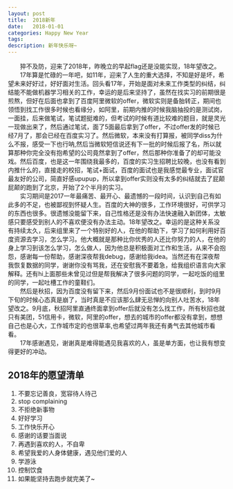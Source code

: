 ```yaml
---
layout: post
title:  2018新年
date:   2018-01-01
categories: Happy New Year
tags: 
description: 新年快乐呀~
---
```

　　猝不及防，迎来了2018年，昨晚立的早起flag还是没能实现，18年望改之。
　　17年算是忙碌的一年吧，如11年，迎来了人生的重大选择，不知是好是坏，希望未来好好过，好好面对生活。回头看17年，开始是面对未来工作类型的纠结，纠结能不能做机器学习相关的工作，幸运的是后来坚持了，虽然在找实习的前期很是煎熬，但好在后面也拿到了百度阿里微软的offer，微软实则是备胎转正，期间也领悟到找工作很多时候也看缘分，如阿里，前期内推的时候我脑抽投的是测试岗，一面挂，后来做笔试，笔试题挺难的，但考试的时候有道比较难的题目，就是灵光一现做出来了，然后通过笔试，面了5面最后拿到了offer，不过offer发的时候已经7月了，那会已经在百度实习了。然后微软，本来没有打算报，被同学diss为什么不报，感受一下也行呐,然后当微软短信说还有下一批的时候后报了名，所以就算那种你完全没有抱希望的公司竟然拿到了offer，然后那种你准备了的却可能没戏。然后百度，也是这一年围绕我最多的，百度的实习生招聘比较晚，也没有看到内推什么的，直接走的校招，笔试+面试，百度的面试也是我感觉最专业，面试官最友好的公司，简直好感upupup，所以拿到offer实则没有太多的纠结就去了屁颠屁颠的跑到了北京，开始了2个半月的实习。  
　　实习期间是2017一年最痛苦、最开心、最遗憾的一段时间，认识到自己有如此多的不足，也被鄙视到怀疑人生。百度的大神的很多，工作环境很好，可供学习的东西也很多。很遗憾没能留下来，自己性格还是没有办法快速融入新团体，太敏感只要感受到别人的不喜欢便没有办法主动。18年望改之。幸运的是这种关系没有持续太久，后来组里来了一个特别好的人，在他的帮助下，学习了如何利用好百度资源去学习，怎么学习。他大概就是那种比你优秀的人还比你努力的人，在他的身上学习到该怎么学习，怎么做人，因为他总是积极面对工作和生活，从来不会抱怨，感谢每一份帮助，感谢深夜帮我debug，感谢给我idea。当然还有在深夜帮我恢复数据的同学，谢谢你没有骂我，还在安慰我不要着急，给我组织语言向大家解释。还有hi上面那些未曾见过但是帮我解决了很多问题的同学，一起吃饭的组里的同学，一起吐槽工作的童鞋们。  
　　然后是秋招，因为百度没有留下来，然后9月份面试也不是很顺利，到时9月下旬的时候心态真是崩了，当时真是不应该那么肆无忌惮的向别人吐苦水，18年望改之。9月底，秋招阿里直通终面拿到offer后就没有怎么找工作，所有秋招也就只有美团，51信用卡，微软，阿里的offer，想去的城市的offer都没有拿到，想想自己也是心大，工作城市定的也很草率,也希望过两年我还有勇气去其他城市看看。  
　　17年感谢遇见，谢谢真是难得能遇见我喜欢的人，虽是单方面，也让我有想变得更好的冲动。


## 2018年的愿望清单
1. 不要忘记善良，宽容待人待己
2. stop complaining
3. 不拒绝新事物
4. 好好学习
5. 工作快乐开心
6. 感谢的话要当面说
7. 再遇到喜欢的人，不自卑
8. 希望我爱的人身体健康，遇见他们爱的人
9. 学游泳
10. 控制饮食
11. 如果能坚持去跑步就完美了~
